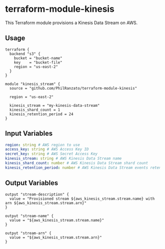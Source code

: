 # terraform-module-kinesis

This Terraform module provisions a Kinesis Data Stream on AWS.

## Usage

```
terraform {
  backend "s3" {
    bucket = "bucket-name"
    key    = "bucket-file"
    region = "us-east-2"
  }
}

module "kinesis_stream" {
  source = "github.com/PhilRanzato/terraform-module-kinesis"

  region = "us-east-2"

  kinesis_stream = "my-kinesis-data-stream"
  kinesis_shard_count = 1
  kinesis_retention_period = 24
}
```

## Input Variables

```yaml
region: string # AWS region to use
access_key: string # AWS Access Key ID
secret_key: string # AWS Secret Access Key
kinesis_stream: string # AWS Kinesis Data Stream name
kinesis_shard_count: number # AWS Kinesis Data Stream shard count
kinesis_retention_period: number # AWS Kinesis Data Stream events retention period in hours (must be > 23) 
```

## Output Variables

```
output "stream-description" {
  value = "Provisioned stream ${aws_kinesis_stream.stream.name} with arn ${aws_kinesis_stream.stream.arn}"
}

output "stream-name" {
  value = "${aws_kinesis_stream.stream.name}"
}

output "stream-arn" {
  value = "${aws_kinesis_stream.stream.arn}"
}
```
